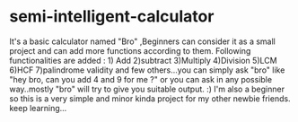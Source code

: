 # semi-intelligent-calculator
It's a basic calculator named "Bro" ,Beginners can consider it as a small project and can add more functions according to them. Following functionalities are added : 1) Add 2)subtract 3)Multiply 4)Division 5)LCM 6)HCF 7)palindrome validity and few others...you can simply ask "bro" like "hey bro, can you add 4 and 9 for me ?" or you can ask in any possible way..mostly "bro" will try to give you suitable output. :) I'm also a beginner so this is a very simple and minor kinda project for my other newbie friends. keep learning...
